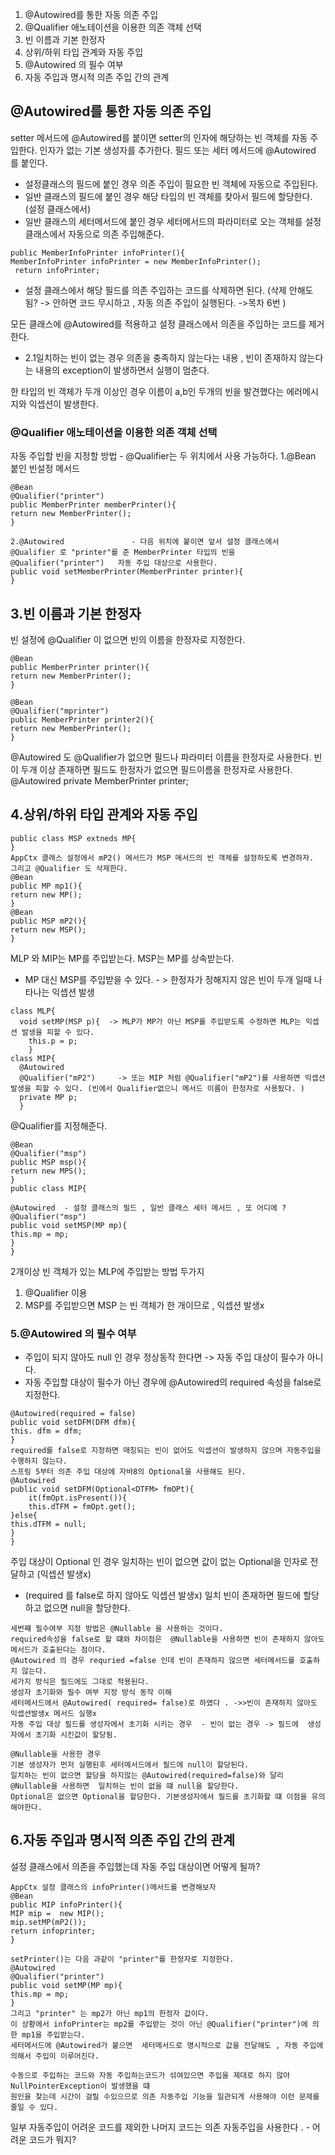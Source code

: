 1. @Autowired를 통한 자동 의존 주입
2. @Qualifier 애노테이션을 이용한 의존 객체 선택 
3. 빈 이름과 기본 한정자 
4. 상위/하위 타입 관계와 자동 주입
5. @Autowired 의 필수 여부
6. 자동 주입과 명시적 의존 주입 간의 관계

## @Autowired를 통한 자동 의존 주입
setter 메서드에 @Autowired를 붙이면 setter의 인자에 해당하는 빈 객체를 자동 주입한다. 
인자가 없는 기본 생성자를 추가한다. 필드 또는 세터 메서드에 @Autowired 를 붙인다. 
- 설정클래스의 필드에 붙인 경우 의존 주입이 필요한 빈 객체에 자동으로 주입된다. 
- 일반 클래스의 필드에 붙인 경우 해당 타입의 빈 객체를 찾아서 필드에 할당한다. (설정 클래스에서)
- 일반 클래스의 세터메서드에 붙인 경우 세터메서드의 파라미터로 오는 객체를 설정 클래스에서 자동으로 의존 주입해준다. 
```
public MemberInfoPrinter infoPrinter(){
MemberInfoPrinter infoPrinter = new MemberInfoPrinter();
 return infoPrinter;
```
- 설정 클래스에서 해당 필드를 의존 주입하는 코드를 삭제하면 된다.  (삭제 안해도 됨? -> 안하면 코드 무시하고 , 자동 의존 주입이 실행된다. ->목차 6번  )

모든 클래스에 @Autowired를 적용하고 설정 클래스에서 의존을 주입하는 코드를 제거한다. 

- 2.1일치하는 빈이 없는 경우
의존을 충족하지 않는다는 내용  , 빈이 존재하지 않는다는 내용의 exception이 발생하면서 실행이 멈춘다. 

한 타입의 빈 객체가 두개 이상인 경우 
이름이 a,b인 두개의 빈을 발견했다는 에러메시지와 익셉션이 발생한다. 

### @Qualifier 애노테이션을 이용한 의존 객체 선택 
자동 주입할 빈을 지정할 방법 - @Qualifier는 두 위치에서 사용 가능하다.
1.@Bean 붙인 빈설정 메서드  
```
@Bean
@Qualifier("printer")
public MemberPrinter memberPrinter(){
return new MemberPrinter();
}

2.@Autowired               - 다음 위치에 붙이면 앞서 설정 클래스에서 @Qualifier 로 "printer"를 준 MemberPrinter 타입의 빈을
@Qualifier("printer")	자동 주입 대상으로 사용한다. 
public void setMemberPrinter(MemberPrinter printer){
}
```
## 3.빈 이름과 기본 한정자 
빈 설정에 @Qualifier 이 없으면 빈의 이름을 한정자로 지정한다. 
```
@Bean
public MemberPrinter printer(){
return new MemberPrinter();
}

@Bean
@Qualifier("mprinter")
public MemberPrinter printer2(){
return new MemberPrinter();
}
```
@Autowired 도 @Qualifier가 없으면 필드나 파라미터 이름을 한정자로 사용한다.
빈이 두개 이상 존재하면 필드도 한정자가 없으면 필드이름을 한정자로 사용한다. 
@Autowired
private MemberPrinter printer;

## 4.상위/하위 타입 관계와 자동 주입
```
public class MSP extneds MP{
}
AppCtx 클래스 설정에서 mP2() 메서드가 MSP 메서드의 빈 객체를 설정하도록 변경하자.
그리고 @Qualifier 도 삭제한다. 
@Bean
public MP mp1(){
return new MP();
}
@Bean
public MSP mP2(){
return new MSP();
}
```
MLP 와 MIP는 MP를 주입받는다.  MSP는 MP를 상속받는다. 
- MP 대신 MSP를 주입받을 수 있다. - > 한정자가 정해지지 않은 빈이 두개 일때 나타나는 익셉션 발생
```
class MLP{
  void setMP(MSP p){  -> MLP가 MP가 아닌 MSP를 주입받도록 수정하면 MLP는 익셉션 발생을 피할 수 있다. 
    this.p = p;
    }
class MIP{
  @Autowired
  @Qualifier("mP2")     -> 또는 MIP 처럼 @Qualifier("mP2")를 사용하면 익셉션 발생을 피할 수 있다. (빈에서 Qualifier없으니 메서드 이름이 한정자로 사용됬다. )
  private MP p;
  }
  ```
@Qualifier를 지정해준다.
```
@Bean
@Qualifier("msp")
public MSP msp(){
return new MPS();
}
public class MIP{

@Autowired  - 설정 클래스의 필드 , 일반 클래스 세터 메서드 , 또 어디에 ? 
@Qualifier("msp")
public void setMSP(MP mp){
this.mp = mp;
}
}
```
2개이상 빈 객체가 있는 MLP에 주입받는 방법 두가지 
1. @Qualifier 이용
2. MSP를 주입받으면 MSP 는 빈 객체가 한 개이므로 , 익셉션 발생x


### 5.@Autowired 의 필수 여부

- 주입이 되지 않아도 null 인 경우 정상동작 한다면 -> 자동 주입 대상이 필수가 아니다.
- 자동 주입할 대상이 필수가 아닌 경우에 @Autowired의 required 속성을 false로 지정한다. 
```
@Autowired(required = false)
public void setDFM(DFM dfm){
this. dfm = dfm;
}
required를 false로 지정하면 매칭되는 빈이 없어도 익셉션이 발생하지 않으며 자동주입을 수행하지 않는다.
스프링 5부터 의존 주입 대상에 자바8의 Optional을 사용해도 된다. 
@Autowired
public void setDFM(Optional<DTFM> fmOPt){
	it(fmOpt.isPresent()){
	this.dTFM = fmOpt.get();
}else{
this.dTFM = null;
}
}
```
주입 대상이 Optional 인 경우 일치하는 빈이 없으면 값이 없는 Optional을 인자로 전달하고 (익셉션 발생x)
- (required 를 false로 하지 않아도 익셉션 발생x)
일치 빈이 존재하면 필드에 할당하고 없으면 null을 할당한다. 
```
세번쨰 필수여부 지정 방법은 @Nullable 을 사용하는 것이다.    
required속성을 false로 할 떄와 차이점은  @Nullable을 사용하면 빈이 존재하지 않아도
메서드가 호출된다는 점이다.
@Autowired 의 경우 requried =false 인데 빈이 존재하지 않으면 세터메서드를 호출하지 않는다. 
세가지 방식은 필드에도 그대로 적용된다. 
생성자 초기화와 필수 여부 지정 방식 동작 이해
세터메서드에서 @Autowired( required= false)로 하였다 . ->>빈이 존재하지 않아도 익셉션발생x 메서드 실행x
자동 주입 대상 필드를 생성자에서 초기화 시키는 경우  - 빈이 없는 경우 -> 필드에  생성자에서 초기화 시킨값이 할당됨.

@Nullable을 사용한 경우
기본 생성자가 먼저 실행된후 세터메서드에서 필드에 null이 할당된다.
일치하는 빈이 없으면 할당을 하지않는 @Autowired(required=false)와 달리 
@Nullable을 사용하면  일치하는 빈이 없을 떄 null을 할당한다. 
Optional은 없으면 Optional을 할당한다. 기본생성자에서 필드를 초기화할 떄 이점을 유의해야한다. 
```
## 6.자동 주입과 명시적 의존 주입 간의 관계

  설정 클래스에서 의존을 주입했는데 자동 주입 대상이면 어떻게 될까? 
```
AppCtx 설정 클래스의 infoPrinter()메서드를 변경해보자 
@Bean
public MIP infoPrinter(){
MIP mip =  new MIP();
mip.setMP(mP2());
return infoprinter;
}

setPrinter()는 다음 과같이 "printer"를 한정자로 지정한다.
@Autowired
@Qualifier("printer")
public void setMP(MP mp){
this.mp = mp;
}
그리고 "printer" 는 mp2가 아닌 mp1의 한정자 값이다. 
이 상황에서 infoPrinter는 mp2를 주입받는 것이 아닌 @Qualifier("printer")에 의한 mp1을 주입받는다. 
세터메서드에 @Autowired가 붙으면  세터메서드로 명시적으로 값을 전달해도 , 자동 주입에 의해서 주입이 이루어진다. 

수동으로 주입하는 코드와 자동 주입하는코드가 섞여있으면 주입을 제대로 하지 않아 NullPointerException이 발생했을 떄
원인을 찾는데 시간이 걸릴 수있으므로 의존 자동주입 기능을 일관되게 사용해야 이런 문제를 줄일 수 있다. 
```
일부 자동주입이 어려운 코드를 제외한 나머지 코드는 의존 자동주입을 사용한다  . - 어려운 코드가 뭐지? 
